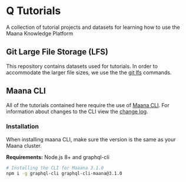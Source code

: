 # Q Tutorials
A collection of tutorial projects and datasets for learning how to use the Maana Knowledge Platform

## Git Large File Storage (LFS)
This repository contains datasets used for tutorials.  In order to accommodate the larger file sizes, we use the the [git lfs](https://git-lfs.github.com/) commands.

## Maana CLI

All of the tutorials contained here require the use of [Maana CLI](https://www.npmjs.com/package/graphql-cli-maana). For information about changes to the CLI view the [change log](https://github.com/maana-io/Q-cli/blob/master/Changelog.md).

### Installation

When installing maana CLI, make sure the version is the same as your Maana cluster.

**Requirements:** Node.js 8+ and graphql-cli

```sh
# Installing the CLI for Maaana 3.1.0
npm i -g graphql-cli graphql-cli-maana@3.1.0
```
